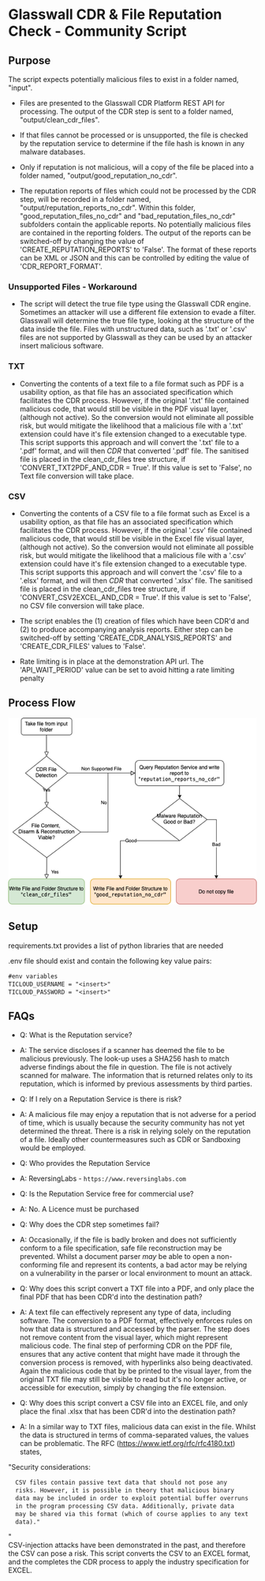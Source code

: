# Glasswall CDR & File Reputation Check - Community Script

## Purpose

The script expects potentially malicious files to exist in a folder named, "input".

- Files are presented to the Glasswall CDR Platform REST API for processing. The output of the CDR step is sent to a folder named, "output/clean_cdr_files".

- If that files cannot be processed or is unsupported, the file is checked by the reputation service to determine if the file hash is known in any malware databases.

- Only if reputation is not malicious, will a copy of the file be placed into a folder named, "output/good_reputation_no_cdr".

- The reputation reports of files which could not be processed by the CDR step, will be recorded in a folder named, "output/reputation_reports_no_cdr". Within this folder, "good_reputation_files_no_cdr" and "bad_reputation_files_no_cdr" subfolders contain the applicable reports. No potentially malicious files are contained in the reporting folders. The output of the reports can be switched-off by changing the value of 'CREATE_REPUTATION_REPORTS' to 'False'. The format of these reports can be XML or JSON and this can be controlled by editing the value of 'CDR_REPORT_FORMAT'.

### Unsupported Files - Workaround

- The script will detect the true file type using the Glasswall CDR engine. Sometimes an attacker will use a different file extension to evade a filter. Glasswall will determine the true file type, looking at the structure of the data inside the file. Files with unstructured data, such as '.txt' or '.csv' files are not supported by Glasswall as they can be used by an attacker insert malicious software.

### TXT

- Converting the contents of a text file to a file format such as PDF is a usability option, as that file has an associated specification which facilitates the CDR process. However, if the original '.txt' file contained malicious code, that would still be visible in the PDF visual layer, (although not active). So the conversion would not eliminate all possible risk, but would mitigate the likelihood that a malicious file with a '.txt' extension could have it's file extension changed to a executable type. This script supports this approach and will convert the '.txt' file to a '.pdf' format, and will then *CDR* that converted '.pdf' file. The sanitised file is placed in the clean_cdr_files tree structure, if 'CONVERT_TXT2PDF_AND_CDR = True'. If this value is set to 'False', no Text file conversion will take place.

### CSV

- Converting the contents of a CSV file to a file format such as Excel is a usability option, as that file has an associated specification which facilitates the CDR process. However, if the original '.csv' file contained malicious code, that would still be visible in the Excel file visual layer, (although not active). So the conversion would not eliminate all possible risk, but would mitigate the likelihood that a malicious file with a '.csv' extension could have it's file extension changed to a executable type. This script supports this approach and will convert the '.csv' file to a '.elsx' format, and will then *CDR* that converted '.xlsx' file. The sanitised file is placed in the clean_cdr_files tree structure, if 'CONVERT_CSV2EXCEL_AND_CDR = True'. If this value is set to 'False', no CSV file conversion will take place.

- The script enables the (1) creation of files which have been CDR'd and (2) to produce accompanying analysis reports. Either step can be switched-off by setting 'CREATE_CDR_ANALYSIS_REPORTS' and  'CREATE_CDR_FILES' values to 'False'.

- Rate limiting is in place at the demonstration API url. The 'API_WAIT_PERIOD' value can be set to avoid hitting a rate limiting penalty

## Process Flow

![alt Process](images/Flowchart.drawio.png "Process")

## Setup

requirements.txt provides a list of python libraries that are needed

.env file should exist and contain the following key value pairs:

```text
#env variables
TICLOUD_USERNAME = "<insert>"
TICLOUD_PASSWORD = "<insert>"
```

## FAQs

- Q: What is the Reputation service?
- A: The service discloses if a scanner has deemed the file to be malicious previously. The look-up uses a SHA256 hash to match adverse findings about the file in question. The file is not actively scanned for malware. The information that is returned relates only to its reputation, which is informed by previous assessments by third parties.

- Q: If I rely on a Reputation Service is there is risk?
- A: A malicious file may enjoy a reputation that is not adverse for a period of time, which is usually because the security community has not yet determined the threat. There is a risk in relying solely on the reputation of a file. Ideally other countermeasures such as CDR or Sandboxing would be employed.

- Q: Who provides the Reputation Service
- A: ReversingLabs - `https://www.reversinglabs.com`

- Q: Is the Reputation Service free for commercial use?
- A: No. A Licence must be purchased

- Q: Why does the CDR step sometimes fail?
- A: Occasionally, if the file is badly broken and does not sufficiently conform to a file specification, safe file reconstruction may be prevented. Whilst a document parser *may* be able to open a non-conforming file and represent its contents, a bad actor may be relying on a vulnerability in the parser or local environment to mount an attack.

- Q: Why does this script convert a TXT file into a PDF, and only place the final PDF that has been CDR'd into the destination path?
- A: A text file can effectively represent any type of data, including software. The conversion to a PDF format, effectively enforces rules on how that data is structured and accessed by the parser. The step does not remove content from the visual layer, which might represent malicious code. The final step of performing CDR on the PDF file, ensures that any active content that might have made it through the conversion process is removed, with hyperlinks also being deactivated. Again the malicious code that by be printed to the visual layer, from the original TXT file may still be visible to read but it's no longer active, or accessible for execution, simply by changing the file extension.

- Q: Why does this script convert a CSV file into an EXCEL file, and only place the final .xlsx that has been CDR'd into the destination path?
- A: In a similar way to TXT files, malicious data can exist in the file. Whilst the data is structured in terms of comma-separated values, the values can be problematic. The RFC (https://www.ietf.org/rfc/rfc4180.txt) states, 

"Security considerations:

      CSV files contain passive text data that should not pose any
      risks. However, it is possible in theory that malicious binary
      data may be included in order to exploit potential buffer overruns
      in the program processing CSV data. Additionally, private data
      may be shared via this format (which of course applies to any text
      data)."
"    
CSV-injection attacks have been demonstrated in the past, and therefore the CSV can pose a risk. This script converts the CSV to an EXCEL format, and the completes the CDR process to apply the industry specification for EXCEL. 

